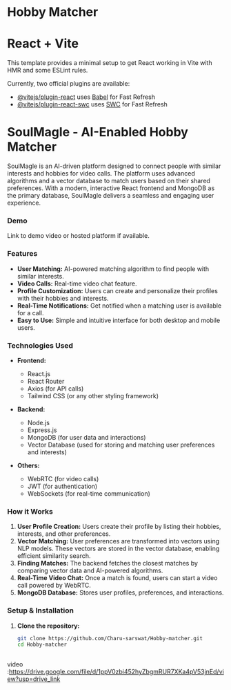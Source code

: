 # Hobby Matcher
# React + Vite

This template provides a minimal setup to get React working in Vite with HMR and some ESLint rules.

Currently, two official plugins are available:

- [@vitejs/plugin-react](https://github.com/vitejs/vite-plugin-react/blob/main/packages/plugin-react/README.md) uses [Babel](https://babeljs.io/) for Fast Refresh
- [@vitejs/plugin-react-swc](https://github.com/vitejs/vite-plugin-react-swc) uses [SWC](https://swc.rs/) for Fast Refresh
# SoulMagle - AI-Enabled Hobby Matcher

SoulMagle is an AI-driven platform designed to connect people with similar interests and hobbies for video calls. The platform uses advanced algorithms and a vector database to match users based on their shared preferences. With a modern, interactive React frontend and MongoDB as the primary database, SoulMagle delivers a seamless and engaging user experience.

### Demo
Link to demo video or hosted platform if available.

### Features
- **User Matching:** AI-powered matching algorithm to find people with similar interests.
- **Video Calls:** Real-time video chat feature.
- **Profile Customization:** Users can create and personalize their profiles with their hobbies and interests.
- **Real-Time Notifications:** Get notified when a matching user is available for a call.
- **Easy to Use:** Simple and intuitive interface for both desktop and mobile users.

### Technologies Used
- **Frontend:**
  - React.js
  - React Router
  - Axios (for API calls)
  - Tailwind CSS (or any other styling framework)

- **Backend:**
  - Node.js
  - Express.js
  - MongoDB (for user data and interactions)
  - Vector Database (used for storing and matching user preferences and interests)

- **Others:**
  - WebRTC (for video calls)
  - JWT (for authentication)
  - WebSockets (for real-time communication)

### How it Works
1. **User Profile Creation:** Users create their profile by listing their hobbies, interests, and other preferences.
2. **Vector Matching:** User preferences are transformed into vectors using NLP models. These vectors are stored in the vector database, enabling efficient similarity search.
3. **Finding Matches:** The backend fetches the closest matches by comparing vector data and AI-powered algorithms.
4. **Real-Time Video Chat:** Once a match is found, users can start a video call powered by WebRTC.
5. **MongoDB Database:** Stores user profiles, preferences, and interactions.

### Setup & Installation

1. **Clone the repository:**

   ```bash
   git clone https://github.com/Charu-sarswat/Hobby-matcher.git
   cd Hobby-matcher
 
 video  :https://drive.google.com/file/d/1ppV0zbi452hyZbgmRUR7XKa4pV53jnEd/view?usp=drive_link